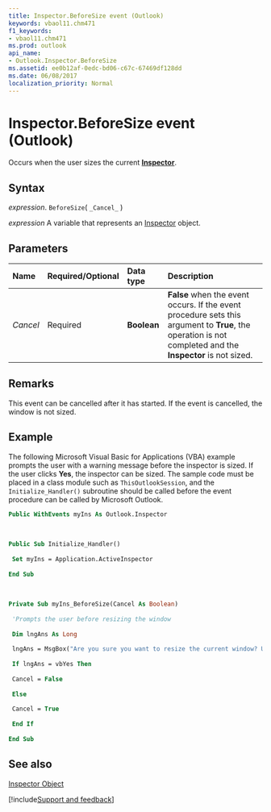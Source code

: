 ```yaml
---
title: Inspector.BeforeSize event (Outlook)
keywords: vbaol11.chm471
f1_keywords:
- vbaol11.chm471
ms.prod: outlook
api_name:
- Outlook.Inspector.BeforeSize
ms.assetid: ee0b12af-0edc-bd06-c67c-67469df128dd
ms.date: 06/08/2017
localization_priority: Normal
---
```



# Inspector.BeforeSize event (Outlook)

Occurs when the user sizes the current  **[Inspector](Outlook.Inspector.md)**.


## Syntax

_expression_. `BeforeSize`( `_Cancel_` )

_expression_ A variable that represents an [Inspector](Outlook.Inspector.md) object.


## Parameters



|Name|Required/Optional|Data type|Description|
|:-----|:-----|:-----|:-----|
| _Cancel_|Required| **Boolean**| **False** when the event occurs. If the event procedure sets this argument to **True**, the operation is not completed and the **Inspector** is not sized.|

## Remarks

This event can be cancelled after it has started. If the event is cancelled, the window is not sized.


## Example

The following Microsoft Visual Basic for Applications (VBA) example prompts the user with a warning message before the inspector is sized. If the user clicks  **Yes**, the inspector can be sized. The sample code must be placed in a class module such as  `ThisOutlookSession`, and the  `Initialize_Handler()` subroutine should be called before the event procedure can be called by Microsoft Outlook.


```vb
Public WithEvents myIns As Outlook.Inspector 
 
 
 
Public Sub Initialize_Handler() 
 
 Set myIns = Application.ActiveInspector 
 
End Sub 
 
 
 
Private Sub myIns_BeforeSize(Cancel As Boolean) 
 
 'Prompts the user before resizing the window 
 
 Dim lngAns As Long 
 
 lngAns = MsgBox("Are you sure you want to resize the current window? Use your keyboard to make your selection.", vbYesNo) 
 
 If lngAns = vbYes Then 
 
 Cancel = False 
 
 Else 
 
 Cancel = True 
 
 End If 
 
End Sub
```


## See also


[Inspector Object](Outlook.Inspector.md)

[!include[Support and feedback](~/includes/feedback-boilerplate.md)]